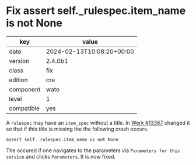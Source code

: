 [//]: # (werk v2)
# Fix assert self._rulespec.item_name is not None

key        | value
---------- | ---
date       | 2024-02-13T10:08:20+00:00
version    | 2.4.0b1
class      | fix
edition    | cre
component  | wato
level      | 1
compatible | yes

A `rulespec` may have an `item_spec` without a title. In
[Werk #13387](https://checkmk.com/werk/13387) changed it so that if this title is missing the
the following crash occurs.
```
assert self._rulespec.item_name is not None
```
The occured if one navigates to the parameters via `Parameters for this service` and clicks
`Parameters`. It is now fixed.
